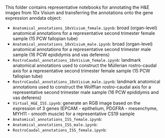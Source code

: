 This folder contains representative notebooks for annotating the H&E images from 10x Visium and transferring the annotations onto the gene expression anndata object:

- `Anatomical_annotations_10xVisium_female.ipynb`: broad (organ-level) anatomical annotations for a representative second trimester female sample (15 PCW fallopian tube)
- `Anatomical_annotations_10xVisium_male.ipynb`: broad (organ-level) anatomical annotations for a representative second trimester male sample (16 PCW epididymis and vas deferens)
- `RostroCaudal_annotations_10xVisium_female.ipynb`: landmark anatomical annotations used to construct the Müllerian rostro-caudal axis for a representative second trimester female sample (15 PCW fallopian tube)
- `RostroCaudal_annotations_10xVisium_male.ipynb`: landmark anatomical annotations used to construct the Wolffian rostro-caudal axis for a representative second trimester male sample (16 PCW epididymis and vas deferens)
- `Virtual_H&E_ISS.ipynb`: generate an RGB image based on the expression of 3 genes (EPCAM - epithelium, PDGFRA - mesenchyme, MYH11 - smooth muscle) for a representative CS19 sample
- `Anatomical_annotations_ISS_female.ipynb`:
- `Anatomical_annotations_ISS_male.ipynb`:
- `RostroCaudal_annotations_ISS_female.ipynb`: 
